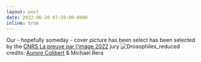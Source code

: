 ```yaml
---
layout: post
date: 2022-06-20 07:59:00-0400
inline: true
---
```


Our - hopefully someday - cover picture has been select has been selected by the <a href="https://www.concours-preuve-image.fr/">CNRS La preuve par l'image 2022</a> jury
![Drosophiles_reduced](https://user-images.githubusercontent.com/27353251/178017995-6663ecde-452b-4cb2-bd20-6bf3560ae297.jpg) credits: <a href="https://www.aurorecolibert.com/">Aurore Colibert</a> & Michael Rera 
